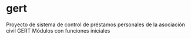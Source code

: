 # gert
Proyecto de sistema de control de préstamos personales de la asociación civil GERT
Módulos con funciones iniciales
